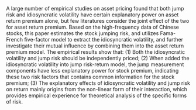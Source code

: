  A large number of empirical studies on asset pricing found that both jump risk and idiosyncratic volatility have certain explanatory power on asset return premium alone, but few literatures consider the joint effect of the two for asset return premium. Based on the high-frequency data of Chinese stocks, this paper estimates the stock jumping risk, and utilizes Fama-French five-factor model to extract the idiosyncratic volatility, and further investigate their mutual influence by combining them into the asset return premium model. The empirical results show that: (1) Both the idiosyncratic volatility and jump risk should be independently priced; (2) When added the idiosyncratic volatility into jump risk-return model, the jump measurement components have less explanatory power for stock premium, indicating these two risk factors that contains common information for the stock premium; (3) The explanatory effects of idiosyncratic volatility and jump risk on return mainly origins from the non-linear form of their interaction, which provides empirical experience for theoretical analysis of the specific forms of risk.
